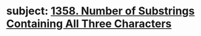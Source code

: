 # subject: <a href="https://leetcode.com/problems/number-of-substrings-containing-all-three-characters/description/">1358. Number of Substrings Containing All Three Characters</a>
